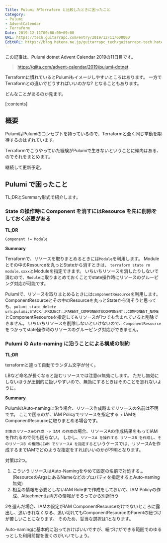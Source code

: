 ```yaml
---
Title: Pulumi がTerraform と比較したときに困ったこと
Category:
- Pulumi
- AdventCalendar
- Terraform
Date: 2019-12-11T00:00:00+09:00
URL: https://tech.guitarrapc.com/entry/2019/12/11/000000
EditURL: https://blog.hatena.ne.jp/guitarrapc_tech/guitarrapc-tech.hatenablog.com/atom/entry/26006613478861739
---
```


この記事は、Pulumi dotnet Advent Calendar 2019の11日目です。

> https://qiita.com/advent-calendar/2019/pulumi-dotnet

Terraformに慣れているとPulumiもイメージしやすいところはあります。
一方でTerraformとの違いでどうすればいいのかな? となることもあります。

どんなことがあるのか見ます。


[:contents]

## 概要

PulumiはPulumiのコンセプトを持っているので、Terraformと全く同じ挙動を期待するのはずれています。

Terraformでこうやっていた経験がPulumiで生きないということに傾向はある、のでそれをまとめます。

継続して更新予定。

## Pulumi で困ったこと

TL;DRとSummary形式で紹介します。

### State の操作時に Component を消すにはResource を先に削除をしておく必要がある

**TL;DR**

`Component != Module`

**Summary**

Terraformで、リソースを取りまとめるときには`Module`を利用します。
Moduleとその中のResourceを丸っとStateから消すときは、 `terraform state rm module.xxxx`とModuleを指定できます。
いちいちリソースを消したりしないで済むので、`Module`に取りまとめておくことでstate操作時にリソースのグルーピング対応が可能です。

Pulumiで、リソースを取りまとめるときには`ComponentResource`を利用します。
ComponentResourceとその中のResourceを丸っとStateから消そうと思っても、`pulumi state delete urn:pulumi:STACK::PROJECT::PARENT_COMPONENT$COMPONENT::COMPONENT_NAME`とComponentResourceを指定してもリソースが1つでも含まれていると削除できません。
いちいちリソースを削除しないといけないので、`ComponentResource`をつかってstate操作時のリソースのグルーピング対応ができません。

### Pulumi の Auto-naming に沿うことによる構成の制約

**TL;DR**

terraformと違って自動でランダム文字が付く。

LBなど命名が長くなると詰むリソースでは注意or無効にします。
ただし無効にしないほうが圧倒的に扱いやすいので、無効にするときはそのことを忘れないように。

**Summary**

PulumiのAuto-namingに沿う場合、リソース作成時までリソースの名前は不明です。
ここで困るのが、IAM Policyでリソースを指定する + IAMをComponentResourceに取りまとめる場合です。

`対象のリソースAの作成 -> IAM の作成`の場合、リソースAの作成結果をもってIAMを作れるので何も困らない。
しかし、`リソースA を操作する リソースB を作成し、そのリソースB の権限にIAM でリソースA を指定する`というケースでは、リソースAを作成するまでIAMでどのような指定をすればいいのかが不明となります。

対策は2つ。

1. こういうリソースはAuto-Namingをやめて固定の名前で対処する.。(ResourceのArgsにあるNameなどのプロパティを指定するとAuto-naming無効)
1. 相互の情報を必要としないIAM Roleまで作成をしておいて、IAM Policyの作成、Attachmentは両方の情報がそろってから別途行う

2を選んだ場合、IAMの設定がIAM ComponentResourceだけでないところに露出し、追いきれなくなる、追い切れてもComponentResourceのParentの紐づけが苦しいことになります。
そのため、妥当な選択は1となります。

Auto-namingに基本的に沿っておけばいいですが、紐づけができる範囲でのゆるっとした利用前提を置くのがいいでしょう。
